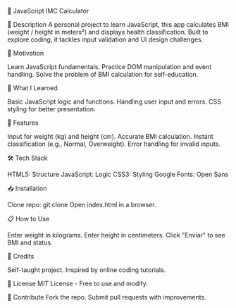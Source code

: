 🎯 JavaScript IMC Calculator

📝 Description
A personal project to learn JavaScript, this app calculates BMI (weight / height in meters²) and displays health classification. Built to explore coding, it tackles input validation and UI design challenges.

🎯 Motivation

Learn JavaScript fundamentals.
Practice DOM manipulation and event handling.
Solve the problem of BMI calculation for self-education.

🌟 What I Learned

Basic JavaScript logic and functions.
Handling user input and errors.
CSS styling for better presentation.

🚀 Features

Input for weight (kg) and height (cm).
Accurate BMI calculation.
Instant classification (e.g., Normal, Overweight).
Error handling for invalid inputs.

🛠️ Tech Stack

HTML5: Structure
JavaScript: Logic
CSS3: Styling
Google Fonts: Open Sans

📥 Installation

Clone repo: git clone <repo-url>
Open index.html in a browser.

📋 How to Use

Enter weight in kilograms.
Enter height in centimeters.
Click "Enviar" to see BMI and status.

🙌 Credits

Self-taught project.
Inspired by online coding tutorials.

📜 License
MIT License - Free to use and modify.

🤝 Contribute
Fork the repo.
Submit pull requests with improvements.
